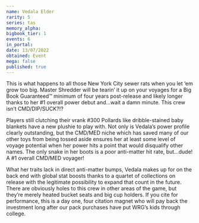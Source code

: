 ```yaml
---
name: Vedala Elder
rarity: 5
series: tas
memory_alpha:
bigbook_tier: 1
events: 6
in_portal:
date: 13/07/2022
obtained: Event
mega: false
published: true
---
```


This is what happens to all those New York City sewer rats when you let ‘em grow too big. Master Shredder will be tearin’ it up on your voyages for a Big Book Guaranteed™ minimum of four years post-release and likely longer thanks to her #1 overall power debut and…wait a damn minute. This crew isn’t CMD/DIP/SUCK?!?

Players still clutching their vrank #300 Pollards like dribble-stained baby blankets have a new plushie to play with. Not only is Vedala’s power profile clearly outstanding, but the CMD/MED niche which has saved many of our other toys from being tossed aside ensures her at least some level of voyage potential when her power hits a point that would disqualify other names. The only snake in her boots is a poor anti-matter hit rate, but…dude! A #1 overall CMD/MED voyager!

What her traits lack in direct anti-matter bumps, Vedala makes up for on the back end with global stat boosts thanks to a quartet of collections on release with the legitimate possibility to expand that count in the future. There are obviously holes to this crew in other areas of the game, but they’re merely heated bucket seats and big cup holders. If you cite for performance, this is a day one, four citation magnet who will pay back the investment long after our pack purchases have put WRG’s kids through college.
